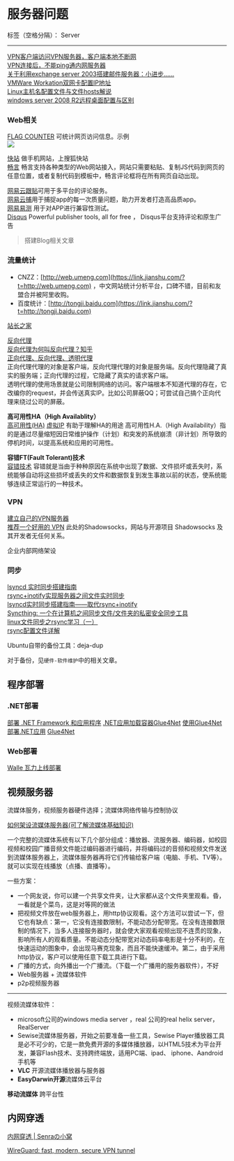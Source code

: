 # 服务器问题

标签（空格分隔）： Server

---



[VPN客户端访问VPN服务器，客户端本地不断网](http://www.ilanni.com/?p=4940)   
[VPN连接后，不能ping通内网服务器](http://www.ilanni.com/?p=5221)   
[关于利用exchange server 2003搭建邮件服务器：小进步……](http://www.ilanni.com/?p=1449)   
[VMWare Workation双网卡配置IP地址](http://www.ilanni.com/?p=12207)   
[Linux主机名配置文件与文件hosts解说](http://www.ilanni.com/?p=4548)   
[windows server 2008 R2远程桌面配置与区别](http://www.ilanni.com/?p=3380)   



### Web相关

[FLAG COUNTER](http://s09.flagcounter.com/) 可统计网页访问信息。示例  
![](http://s01.flagcounter.com/count2/88/bg_FFFFFF/txt_000000/border_CCCCCC/columns_2/maxflags_10/viewers_0/labels_0/pageviews_0/flags_0/)  

[快站](http://www.kuaizhan.com/) 做手机网站，上搜狐快站  
[畅言](http://changyan.kuaizhan.com/) 畅言支持各种类型的Web网站接入，网站只需要粘贴、复制JS代码到网页的任意位置，或者复制代码到模板中，畅言评论框将在所有网页自动出现。


[网易云跟贴](https://gentie.163.com/info.html)可用于多平台的评论服务。  
[网易云捕](http://crash.163yun.com/)用于捕捉app的每一次质量问题，助力开发者打造高品质app。  
[网易易测](http://et.163yun.com/) 用于对APP进行兼容性测试。    
[Disqus]()   Powerful publisher tools, all for free ， Disqus平台支持评论和原生广告


> 搭建Blog相关文章



### 流量统计

- CNZZ：[http://web.umeng.com](https://link.jianshu.com/?t=http://web.umeng.com) ，中文网站统计分析平台，口碑不错，目前和友盟合并被阿里收购。
- 百度统计：[http://tongji.baidu.com](https://link.jianshu.com/?t=http://tongji.baidu.com) 



[站长之家](http://www.chinaz.com/) 






[反向代理](http://baike.baidu.com/view/1165595.htm)  
[反向代理为何叫反向代理？知乎](https://www.zhihu.com/question/24723688)  
[正向代理、反向代理、透明代理](http://github.thinkingbar.com/reverseProxy/)  
正向代理代理的对象是客户端，反向代理代理的对象是服务端。反向代理隐藏了真实的服务端；正向代理的过程，它隐藏了真实的请求客户端。  
透明代理的使用场景就是公司限制网络的访问。客户端根本不知道代理的存在，它改编你的request，并会传送真实IP。比如公司屏蔽QQ；可尝试自己搞个正向代理来绕过公司的屏蔽。  




**高可用性HA（High Availablity）**  
[高可用性(HA)](http://baike.baidu.com/view/2928283.htm)
[虚拟IP](http://github.thinkingbar.com/virtual-ip/) 有助于理解HA的用途
高可用性H.A.（High Availability）指的是通过尽量缩短因日常维护操作（计划）和突发的系统崩溃（非计划）所导致的停机时间，以提高系统和应用的可用性。



**容错FT(Fault Tolerant)技术**  
[容错技术](http://baike.baidu.com/view/391720.htm)
容错就是当由于种种原因在系统中出现了数据、文件损坏或丢失时，系统能够自动将这些损坏或丢失的文件和数据恢复到发生事故以前的状态，使系统能够连续正常运行的一种技术。


### VPN
[建立自己的VPN服务器](http://www.people.virginia.edu/~tq7bw/vpn/)  
[推荐一个好用的 VPN](http://github.thinkingbar.com/vpn/) 此处的Shadowsocks，网站与开源项目 Shadowsocks 及其开发者无任何关系。  



企业内部网络架设




### 同步
[lsyncd 实时同步搭建指南](https://linux.cn/article-5849-1.html)  
[rsync+inotify实现服务器之间文件实时同步](http://dl528888.blog.51cto.com/2382721/771533 "介绍了rsync的基本原理")  
[lsyncd实时同步搭建指南——取代rsync+inotify](http://seanlook.com/2015/05/06/lsyncd-synchronize-realtime/)  
[Syncthing: 一个在计算机之间同步文件/文件夹的私密安全同步工具](https://linux.cn/article-5879-1-rel.html)  
[linux文件同步之rsync学习（一）](http://www.ilanni.com/?p=8499)  
[rsync配置文件详解](http://www.ilanni.com/?p=8513)  



Ubuntu自带的备份工具：deja-dup

对于备份，见`硬件-软件维护`中的相关文章。




## 程序部署

### .NET部署
[部署 .NET Framework 和应用程序](https://msdn.microsoft.com/zh-cn/library/6hbb4k3e\(v=vs.110\).aspx)
[.NET应用加载容器Glue4Net](https://my.oschina.net/ikende/blog/193052)
[使用Glue4Net部署.NET应用](http://www.cnblogs.com/smark/p/3523644.html)
[Glue4Net](http://www.tuicool.com/topics/11050040)



### Web部署
[Walle 瓦力上线部署](https://www.walle-web.io/)





## 视频服务器
流媒体服务，视频服务器硬件选择；流媒体网络传输与控制协议

[如何架设流媒体服务器(可了解流媒体基础知识)](http://www.blueidea.com/computer/net/2005/2778.asp)

一个完整的流媒体系统有以下几个部分组成：播放器、流服务器、编码器，如校园视频和校园广播音频文件能过编码器进行编码，并将编码过的音频和视频文件发送到流媒体服务器上，流媒体服务器再将它们传输给客户端（电脑、手机、TV等）。就可以实现在线播放（点播、直播等）。


一些方案：

- 一个网友说，你可以建一个共享文件夹，让大家都从这个文件夹里观看。昏，一看就是个菜鸟，这是对等网的做法
- 把视频文件放在web服务器上，用http协议观看。这个方法可以尝试一下，但它也有缺点：第一，它没有连接数限制，不能动态分配带宽。在没有连接数限制的情况下，当多人连接服务器时，就会使大家观看视频出现不连贯的现象，影响所有人的观看质量。不能动态分配带宽对动态码率电影是十分不利的，在快速运动的图象中，会出现马赛克现象，而且不能快速缓冲。第二，由于采用http协议，客户可以使用任意下载工具进行下载。
- 广播的方式，向外播出一个广播流。（下载一个广播用的服务器软件），不好
- Web服务器 + 流媒体软件
- p2p视频服务器

---


视频流媒体软件：

- microsoft公司的windows media server ，real 公司的real helix server，RealServer
- Sewise流媒体服务器，开始之前要准备一些工具，Sewise Player播放器工具是必不可少的，它是一款免费开源的多媒体播放器，以HTML5技术为平台开发，兼容Flash技术、支持跨终端放，适用PC端、ipad、 iphone、Aandroid手机等
- **VLC** 开源流媒体播放器与服务器
- **EasyDarwin开源**流媒体云平台

**移动流媒体**  跨平台性







## 内网穿透

[内网穿透 | Senraの小窝](http://www.senra.me/tag/%e5%86%85%e7%bd%91%e7%a9%bf%e9%80%8f/ "内网穿透 | Senraの小窝")



[WireGuard: fast, modern, secure VPN tunnel](https://www.wireguard.com/ "WireGuard: fast, modern, secure VPN tunnel")

